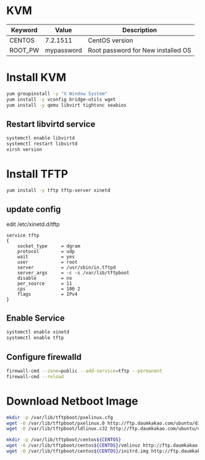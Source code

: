 # KVM

Keyword     |   Value           | Description
----        | ----              | ----
CENTOS      | 7.2.1511          | CentOS version
ROOT_PW     | mypassword        | Root password for New installed OS


# Install KVM

~~~bash
yum groupinstall -y "X Window System"
yum install -y vconfig bridge-utils wget
yum install -y qemu libvirt tightvnc seabios
~~~

## Restart libvirtd service

~~~bash
systemctl enable libvirtd
systemctl restart libvirtd
virsh version
~~~

# Install TFTP

~~~bash
yum install -y tftp tftp-server xinetd
~~~

## update config

edit /etc/xinetd.d/tftp

~~~text
service tftp
{
    socket_type     = dgram
    protocol        = udp
    wait            = yes
    user            = root
    server          = /usr/sbin/in.tftpd
    server_args     = -c -s /var/lib/tftpboot
    disable         = no
    per_source      = 11
    cps             = 100 2
    flags           = IPv4
}
~~~

## Enable Service

~~~bash
systemctl enable xinetd
systemctl enable tftp
~~~

## Configure firewalld

~~~bash
firewall-cmd --zone=public --add-service=tftp --permanent
firewall-cmd --reload
~~~

# Download Netboot Image

~~~bash
mkdir -p /var/lib/tftpboot/pxelinux.cfg
wget -O /var/lib/tftpboot/pxelinux.0 http://ftp.daumkakao.com/ubuntu/dists/xenial/main/installer-amd64/current/images/netboot/pxelinux.0
wget -O /var/lib/tftpboot/ldlinux.c32 http://ftp.daumkakao.com/ubuntu/dists/xenial/main/installer-amd64/current/images/netboot/ldlinux.c32

mkdir -p /var/lib/tftpboot/centos${CENTOS}
wget -O /var/lib/tftpboot/centos${CENTOS}/vmlinuz http://ftp.daumkakao.com/centos/${CENTOS}/os/x86_64/images/pxeboot/vmlinuz
wget -O /var/lib/tftpboot/centos${CENTOS}/initrd.img http://ftp.daumkakao.com/centos/${CENTOS}/os/x86_64/images/pxeboot/initrd.img
~~~


